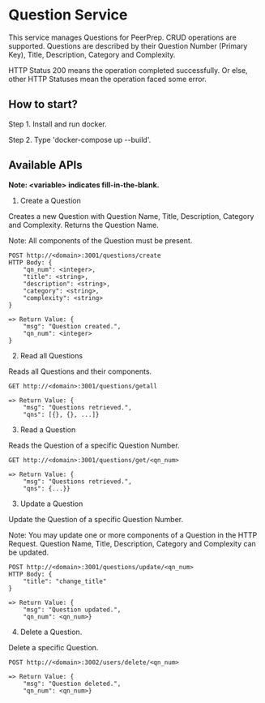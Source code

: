 # Question Service

This service manages Questions for PeerPrep. CRUD operations are supported. Questions are described by their Question Number (Primary Key), Title, Description, Category and Complexity.

HTTP Status 200 means the operation completed successfully. Or else, other HTTP Statuses mean the operation faced some error.

## How to start?

Step 1. Install and run docker.

Step 2. Type 'docker-compose up --build'.

## Available APIs

**Note: \<variable> indicates fill-in-the-blank.**

1. Create a Question

Creates a new Question with Question Name, Title, Description, Category and Complexity. Returns the Question Name.

Note: All components of the Question must be present.

```
POST http://<domain>:3001/questions/create
HTTP Body: {
    "qn_num": <integer>,
    "title": <string>,
    "description": <string>,
    "category": <string>,
    "complexity": <string>
}

=> Return Value: {
    "msg": "Question created.",
    "qn_num": <integer>
}
```

2. Read all Questions

Reads all Questions and their components.

```
GET http://<domain>:3001/questions/getall

=> Return Value: {
    "msg": "Questions retrieved.",
    "qns": [{}, {}, ...]}
```

3. Read a Question

Reads the Question of a specific Question Number.

```
GET http://<domain>:3001/questions/get/<qn_num>

=> Return Value: {
    "msg": "Questions retrieved.",
    "qns": {...}}
```

3. Update a Question

Update the Question of a specific Question Number.

Note: You may update one or more components of a Question in the HTTP Request. Question Name, Title, Description, Category and Complexity can be updated.

```
POST http://<domain>:3001/questions/update/<qn_num>
HTTP Body: {
    "title": "change_title"
}

=> Return Value: {
    "msg": "Question updated.",
    "qn_num": <qn_num>}
```

4. Delete a Question.

Delete a specific Question.

```
POST http://<domain>:3002/users/delete/<qn_num>

=> Return Value: {
    "msg": "Question deleted.",
    "qn_num": <qn_num>}
```
